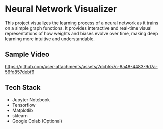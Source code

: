 # Neural Network Visualizer
This project visualizes the learning process of a neural network as it trains on a simple graph functions. It provides interactive and real-time visual representations of how weights and biases evolve over time, making deep learning more intuitive and understandable.

## Sample Video
https://github.com/user-attachments/assets/7dcb557c-8a48-4483-9d7a-56fd857debf6

## Tech Stack
- Jupyter Notebook
- Tensorflow
- Matplotlib
- sklearn
- Google Colab (Optional)
